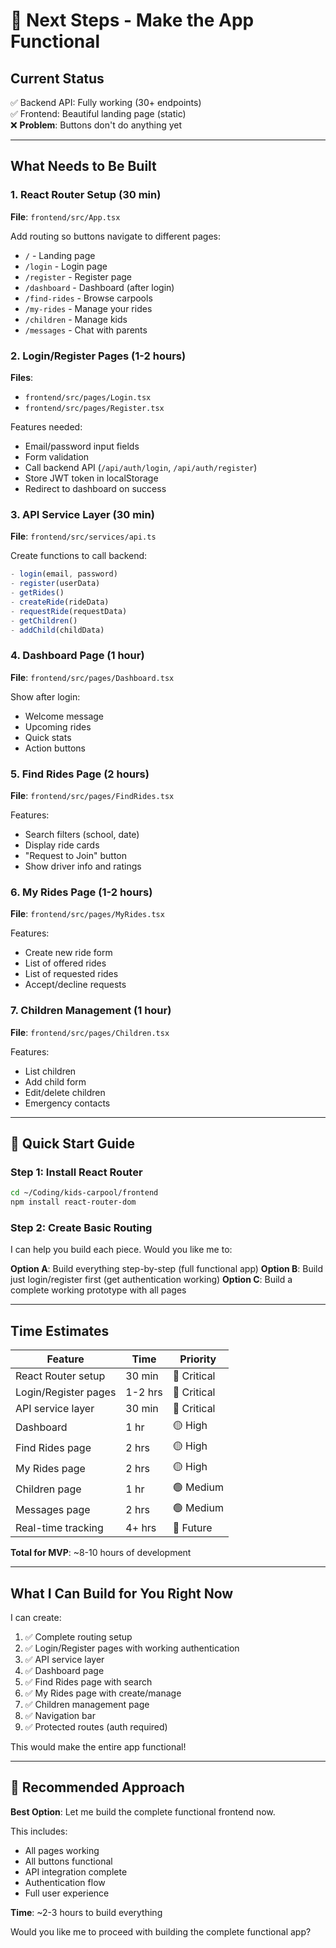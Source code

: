 # 🎯 Next Steps - Make the App Functional

## Current Status
✅ Backend API: Fully working (30+ endpoints)  
✅ Frontend: Beautiful landing page (static)  
❌ **Problem**: Buttons don't do anything yet

---

## What Needs to Be Built

### 1. React Router Setup (30 min)
**File**: `frontend/src/App.tsx`

Add routing so buttons navigate to different pages:
- `/` - Landing page
- `/login` - Login page
- `/register` - Register page
- `/dashboard` - Dashboard (after login)
- `/find-rides` - Browse carpools
- `/my-rides` - Manage your rides
- `/children` - Manage kids
- `/messages` - Chat with parents

### 2. Login/Register Pages (1-2 hours)
**Files**: 
- `frontend/src/pages/Login.tsx`
- `frontend/src/pages/Register.tsx`

Features needed:
- Email/password input fields
- Form validation
- Call backend API (`/api/auth/login`, `/api/auth/register`)
- Store JWT token in localStorage
- Redirect to dashboard on success

### 3. API Service Layer (30 min)
**File**: `frontend/src/services/api.ts`

Create functions to call backend:
```typescript
- login(email, password)
- register(userData)
- getRides()
- createRide(rideData)
- requestRide(requestData)
- getChildren()
- addChild(childData)
```

### 4. Dashboard Page (1 hour)
**File**: `frontend/src/pages/Dashboard.tsx`

Show after login:
- Welcome message
- Upcoming rides
- Quick stats
- Action buttons

### 5. Find Rides Page (2 hours)
**File**: `frontend/src/pages/FindRides.tsx`

Features:
- Search filters (school, date)
- Display ride cards
- "Request to Join" button
- Show driver info and ratings

### 6. My Rides Page (1-2 hours)
**File**: `frontend/src/pages/MyRides.tsx`

Features:
- Create new ride form
- List of offered rides
- List of requested rides
- Accept/decline requests

### 7. Children Management (1 hour)
**File**: `frontend/src/pages/Children.tsx`

Features:
- List children
- Add child form
- Edit/delete children
- Emergency contacts

---

## 🚀 Quick Start Guide

### Step 1: Install React Router
```bash
cd ~/Coding/kids-carpool/frontend
npm install react-router-dom
```

### Step 2: Create Basic Routing

I can help you build each piece. Would you like me to:

**Option A**: Build everything step-by-step (full functional app)
**Option B**: Build just login/register first (get authentication working)
**Option C**: Build a complete working prototype with all pages

---

## Time Estimates

| Feature | Time | Priority |
|---------|------|----------|
| React Router setup | 30 min | 🔴 Critical |
| Login/Register pages | 1-2 hrs | 🔴 Critical |
| API service layer | 30 min | 🔴 Critical |
| Dashboard | 1 hr | 🟡 High |
| Find Rides page | 2 hrs | 🟡 High |
| My Rides page | 2 hrs | 🟡 High |
| Children page | 1 hr | 🟢 Medium |
| Messages page | 2 hrs | 🟢 Medium |
| Real-time tracking | 4+ hrs | 🔵 Future |

**Total for MVP**: ~8-10 hours of development

---

## What I Can Build for You Right Now

I can create:
1. ✅ Complete routing setup
2. ✅ Login/Register pages with working authentication
3. ✅ API service layer
4. ✅ Dashboard page
5. ✅ Find Rides page with search
6. ✅ My Rides page with create/manage
7. ✅ Children management page
8. ✅ Navigation bar
9. ✅ Protected routes (auth required)

This would make the entire app functional!

---

## 🎯 Recommended Approach

**Best Option**: Let me build the complete functional frontend now.

This includes:
- All pages working
- All buttons functional
- API integration complete
- Authentication flow
- Full user experience

**Time**: ~2-3 hours to build everything

Would you like me to proceed with building the complete functional app?
